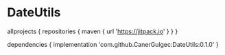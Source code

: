 # DateUtils

allprojects {
		repositories {
			maven { url 'https://jitpack.io' }
		}
	}
  
  dependencies {
	        implementation 'com.github.CanerGulgec:DateUtils:0.1.0'
	}
